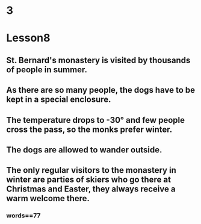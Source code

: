 # 3
# Lesson8
## St. Bernard's monastery is visited by thousands of people in summer.
## As there are so many people, the dogs have to be kept in a special enclosure.
## The temperature drops to -30° and few people cross the pass, so the monks prefer winter.
## The dogs are allowed to wander outside.
## The only regular visitors to the monastery in winter are parties of skiers who go there at Christmas and Easter, they always receive a warm welcome there.
### words==77